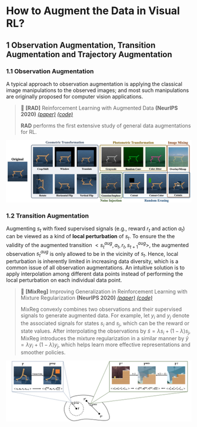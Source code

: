 # How to Augment the Data in Visual RL?


## 1 Observation Augmentation, Transition Augmentation and Trajectory Augmentation

### 1.1 Observation Augmentation

A typical approach to observation augmentation is applying the classical image manipulations to the observed images; and most such manipulations are originally proposed for computer vision applications.

> :bookmark: **[RAD]** Reinforcement Learning with Augmented Data **(NeurIPS 2020)** [*(paper)*](https://proceedings.neurips.cc/paper/2020/hash/e615c82aba461681ade82da2da38004a-Abstract.html) [*(code)*](https://github.com/MishaLaskin/rad)
> 
> **RAD** performs the first extensive study of general data augmentations for RL.

![AugTypes](https://github.com/Guozheng-Ma/DA-in-visualRL/blob/3f6fb63bc8b565e231fbf77ac7f978cf298b82c0/Image/AugTypes_long.png)

### 1.2 Transition Augmentation

Augmenting $s_t$ with fixed supervised signals (e.g., reward $r_t$ and action $a_t$) can be viewed as a kind of **local perturbation** of $s_t$.
To ensure the the validity of the augmented transition ${<s_t^{aug}, a_t, r_t, s_{t+1}^{aug}>}$, the augmented observation $s_t^{aug}$ is only allowed to be in the vicinity of $s_t$.
Hence, local perturbation is inherently limited in increasing data diversity, which is a common issue of all observation augmentations.
An intuitive solution is to apply interpolation among different data points instead of performing the local perturbation on each individual data point.

> :bookmark: **[MixReg]** Improving Generalization in Reinforcement Learning with Mixture Regularization **(NeurIPS 2020)** [*(paper)*](https://proceedings.neurips.cc/paper/2020/hash/5a751d6a0b6ef05cfe51b86e5d1458e6-Abstract.html) [*(code)*](https://github.com/kaixin96/mixreg) 
>
> MixReg convexly combines two observations and their supervised signals to generate augmented data.
> For example, let ${y_i}$ and ${y_j}$ denote the associated signals for states ${s_i}$ and ${s_j}$, which can be the reward or state values. 
After interpolating the observations by ${\tilde{s}=\lambda s_{i}+(1-\lambda) s_{j}}$, MixReg introduces the mixture regularization in a similar manner by ${\tilde{y}=\lambda y_{i}+(1-\lambda) y_{j}}$, which helps learn more effective representations and smoother policies.

![MixReg](https://github.com/Guozheng-Ma/DA-in-visualRL/blob/1e7e46d23633f9379da91527f7509cd195008901/Image/Mixreg.png)
